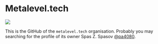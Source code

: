 # Metalevel.tech

![](https://komarev.com/ghpvc/?username=pa4080&style=flat&color=7957d5)

This is the GitHub of the `metalevel.tech` organisation. Probably you may searching for the profile of its owner Spas Z. Spasov [@pa4080](https://github.com/pa4080).
